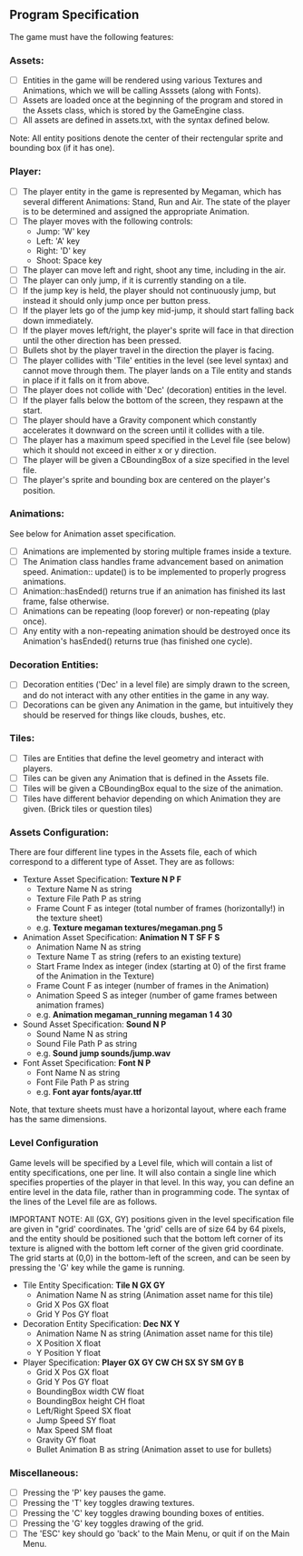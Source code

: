 ## Program Specification

The game must have the following features:

### Assets:
- [ ] Entities in the game will be rendered using various Textures and Animations, which we will be calling Asssets (along with Fonts).
- [ ] Assets are loaded once at the beginning of the program and stored in the Assets class, which is stored by the GameEngine class.
- [ ] All assets are defined in assets.txt, with the syntax defined below.

Note: All entity positions denote the center of their rectengular sprite and bounding box (if it has one).

### Player:
- [ ] The player entity in the game is represented by Megaman, which has several different Animations: Stand, Run and Air. The state of the player is to be determined and assigned the appropriate Animation.
- [ ] The player moves with the following controls:
  - Jump: 'W' key
  - Left: 'A' key
  - Right: 'D' key
  - Shoot: Space key
- [ ] The player can move left and right, shoot any time, including in the air.
- [ ] The player can only jump, if it is currently standing on a tile.
- [ ] If the jump key is held, the player should not continuously jump, but instead it should only jump once per button press.
- [ ] If the player lets go of the jump key mid-jump, it should start falling back down immediately.
- [ ] If the player moves left/right, the player's sprite will face in that
direction until the other direction has been pressed.
- [ ] Bullets shot by the player travel in the direction the player is facing.
- [ ] The player collides with 'Tile' entities in the level (see level syntax) and
cannot move through them. The player lands on a Tile entity and stands in place
if it falls on it from above.
- [ ] The player does not collide with 'Dec' (decoration) entities in the level.
- [ ] If the player falls below the bottom of the screen, they respawn at the start.
- [ ] The player should have a Gravity component which constantly accelerates it downward on the screen until it collides with a tile.
- [ ] The player has a maximum speed specified in the Level file (see below) which
it should not exceed in either x or y direction.
- [ ] The player will be given a CBoundingBox of a size specified in the level file.
- [ ] The player's sprite and bounding box are centered on the player's position.

### Animations:
See below for Animation asset specification.
- [ ] Animations are implemented by storing multiple frames inside a texture.
- [ ] The Animation class handles frame advancement based on animation speed. Animation:: update() is to be implemented to properly progress animations.
- [ ] Animation::hasEnded() returns true if an animation has finished its last frame, false otherwise.
- [ ] Animations can be repeating (loop forever) or non-repeating (play once).
- [ ] Any entity with a non-repeating animation should be destroyed once its
Animation's hasEnded() returns true (has finished one cycle).

### Decoration Entities:
- [ ] Decoration entities ('Dec' in a level file) are simply drawn to the screen,
and do not interact with any other entities in the game in any way.
- [ ] Decorations can be given any Animation in the game, but intuitively they
should be reserved for things like clouds, bushes, etc.

### Tiles:
- [ ] Tiles are Entities that define the level geometry and interact with players.
- [ ] Tiles can be given any Animation that is defined in the Assets file.
- [ ] Tiles will be given a CBoundingBox equal to the size of the animation.
- [ ] Tiles have different behavior depending on which Animation they are given. (Brick tiles or question tiles)

### Assets Configuration:
There are four different line types in the Assets file, each of which correspond to a different type of Asset. They are as follows:
- Texture Asset Specification: **Texture N P F**
  - Texture Name N as string
  - Texture File Path P as string
  - Frame Count F as integer (total number of frames (horizontally!) in the texture sheet)
  - e.g. **Texture megaman textures/megaman.png 5**
- Animation Asset Specification: **Animation N T SF F S**
  - Animation Name N as string
  - Texture Name T as string (refers to an existing texture)
  - Start Frame Index as integer (index (starting at 0) of the first frame  of the Animation in the Texture)
  - Frame Count F as integer (number of frames in the Animation)
  - Animation Speed S as integer (number of game frames between animation frames)
  - e.g. **Animation megaman_running megaman 1 4 30**
- Sound Asset Specification: **Sound N P**
  - Sound Name N as string
  - Sound File Path P as string
  - e.g. **Sound jump sounds/jump.wav**
- Font Asset Specification: **Font N P**
  - Font Name N as string
  - Font File Path Р as string
  - e.g. **Font ayar fonts/ayar.ttf**

Note, that texture sheets must have a horizontal layout, where each frame has the same dimensions.

### Level Configuration
Game levels will be specified by a Level file, which will contain a list of entity specifications, one per line. It will also contain a single line which specifies properties of the player in that level. In this way, you can define an entire level in the data file, rather than in programming code. The syntax of the lines of the Level file are as follows.

IMPORTANT NOTE:
All (GX, GY) positions given in the level specification file are given in "grid' coordinates. The 'grid' cells are of size 64 by 64 pixels, and the entity should be positioned such that the bottom left corner of its texture is aligned with the bottom left corner of the given grid coordinate. The grid starts at (0,0) in the bottom-left of the screen, and can be seen by pressing the 'G' key while the game is running.

- Tile Entity Specification: **Tile N GX GY**
  - Animation Name N as string (Animation asset name for this tile)
  - Grid X Pos GX float
  - Grid Y Pos GY float
- Decoration Entity Specification: **Dec NX Y**
  - Animation Name N as string (Animation asset name for this tile)
  - X Position X float
  - Y Position Y float
- Player Specification: **Player GX GY CW CH SX SY SM GY B**
  - Grid X Pos GX float
  - Grid Y Pos GY float
  - BoundingBox width CW float
  - BoundingBox height CH float
  - Left/Right Speed SX float
  - Jump Speed SY float
  - Max Speed SM float
  - Gravity GY float
  - Bullet Animation B as string (Animation asset to use for bullets)

### Miscellaneous:
- [ ] Pressing the 'P' key pauses the game.
- [ ] Pressing the 'T' key toggles drawing textures.
- [ ] Pressing the 'C' key toggles drawing bounding boxes of entities.
- [ ] Pressing the 'G' key toggles drawing of the grid.
- [ ] The 'ESC' key should go 'back' to the Main Menu, or quit if on the Main Menu.